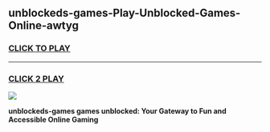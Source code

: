 
## unblockeds-games-Play-Unblocked-Games-Online-awtyg
<h3>
<a href="https://premium76.site?title=unblockeds-games&ref=24A">CLICK TO PLAY</a></h3>
<hr>

<h3>
<a href="https://premium76.site?title=unblockeds-games&ref=24A">CLICK 2 PLAY</a>
  
</h3>

<a href="https://premium76.site?title=unblockeds-games&ref=24A"><img src="https://clearcache.store/games.png"></a>


**unblockeds-games games unblocked: Your Gateway to Fun and Accessible Online Gaming**
